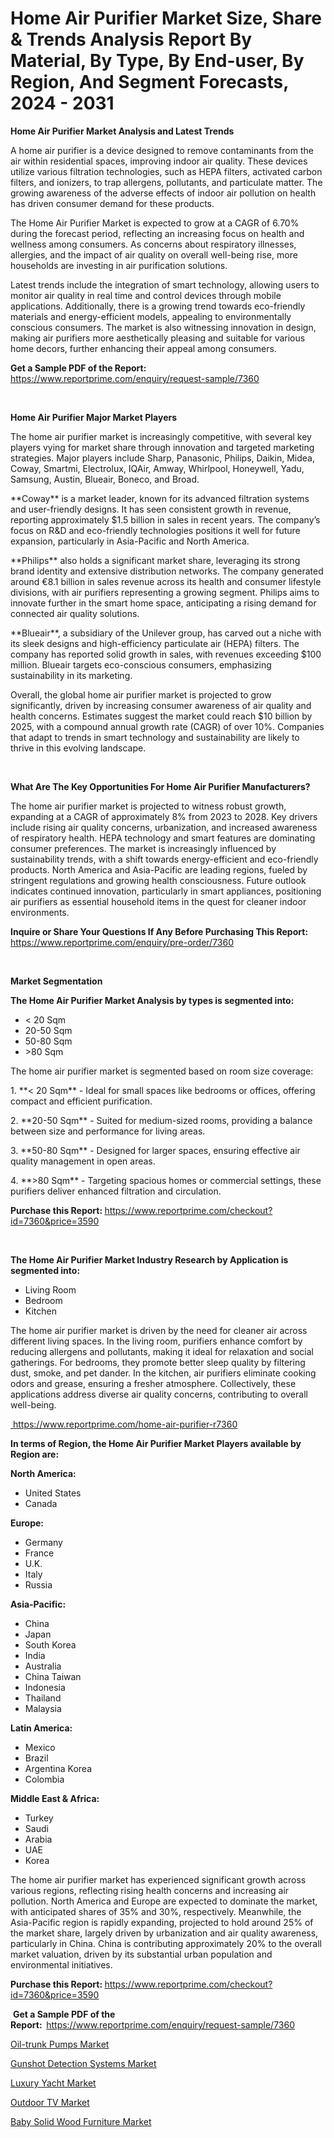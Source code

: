 <p><h1>Home Air Purifier Market Size, Share & Trends Analysis Report By Material, By Type, By End-user, By Region, And Segment Forecasts, 2024 - 2031</h1></p><p><strong>Home Air Purifier Market Analysis and Latest Trends</strong></p>
<p><p>A home air purifier is a device designed to remove contaminants from the air within residential spaces, improving indoor air quality. These devices utilize various filtration technologies, such as HEPA filters, activated carbon filters, and ionizers, to trap allergens, pollutants, and particulate matter. The growing awareness of the adverse effects of indoor air pollution on health has driven consumer demand for these products.</p><p>The Home Air Purifier Market is expected to grow at a CAGR of 6.70% during the forecast period, reflecting an increasing focus on health and wellness among consumers. As concerns about respiratory illnesses, allergies, and the impact of air quality on overall well-being rise, more households are investing in air purification solutions. </p><p>Latest trends include the integration of smart technology, allowing users to monitor air quality in real time and control devices through mobile applications. Additionally, there is a growing trend towards eco-friendly materials and energy-efficient models, appealing to environmentally conscious consumers. The market is also witnessing innovation in design, making air purifiers more aesthetically pleasing and suitable for various home decors, further enhancing their appeal among consumers.</p></p>
<p><strong>Get a Sample PDF of the Report:&nbsp;</strong> <a href="https://www.reportprime.com/enquiry/request-sample/7360">https://www.reportprime.com/enquiry/request-sample/7360</a></p>
<p>&nbsp;</p>
<p><strong>Home Air Purifier Major Market Players</strong></p>
<p><p>The home air purifier market is increasingly competitive, with several key players vying for market share through innovation and targeted marketing strategies. Major players include Sharp, Panasonic, Philips, Daikin, Midea, Coway, Smartmi, Electrolux, IQAir, Amway, Whirlpool, Honeywell, Yadu, Samsung, Austin, Blueair, Boneco, and Broad. </p><p>**Coway** is a market leader, known for its advanced filtration systems and user-friendly designs. It has seen consistent growth in revenue, reporting approximately $1.5 billion in sales in recent years. The company’s focus on R&D and eco-friendly technologies positions it well for future expansion, particularly in Asia-Pacific and North America.</p><p>**Philips** also holds a significant market share, leveraging its strong brand identity and extensive distribution networks. The company generated around €8.1 billion in sales revenue across its health and consumer lifestyle divisions, with air purifiers representing a growing segment. Philips aims to innovate further in the smart home space, anticipating a rising demand for connected air quality solutions.</p><p>**Blueair**, a subsidiary of the Unilever group, has carved out a niche with its sleek designs and high-efficiency particulate air (HEPA) filters. The company has reported solid growth in sales, with revenues exceeding $100 million. Blueair targets eco-conscious consumers, emphasizing sustainability in its marketing.</p><p>Overall, the global home air purifier market is projected to grow significantly, driven by increasing consumer awareness of air quality and health concerns. Estimates suggest the market could reach $10 billion by 2025, with a compound annual growth rate (CAGR) of over 10%. Companies that adapt to trends in smart technology and sustainability are likely to thrive in this evolving landscape.</p></p>
<p>&nbsp;</p>
<p><strong>What Are The Key Opportunities For Home Air Purifier Manufacturers?</strong></p>
<p><p>The home air purifier market is projected to witness robust growth, expanding at a CAGR of approximately 8% from 2023 to 2028. Key drivers include rising air quality concerns, urbanization, and increased awareness of respiratory health. HEPA technology and smart features are dominating consumer preferences. The market is increasingly influenced by sustainability trends, with a shift towards energy-efficient and eco-friendly products. North America and Asia-Pacific are leading regions, fueled by stringent regulations and growing health consciousness. Future outlook indicates continued innovation, particularly in smart appliances, positioning air purifiers as essential household items in the quest for cleaner indoor environments.</p></p>
<p><strong>Inquire or Share Your Questions If Any Before Purchasing This Report:</strong> <a href="https://www.reportprime.com/enquiry/pre-order/7360">https://www.reportprime.com/enquiry/pre-order/7360</a></p>
<p>&nbsp;</p>
<p><strong>Market Segmentation</strong></p>
<p><strong>The Home Air Purifier Market Analysis by types is segmented into:</strong></p>
<p><ul><li>< 20 Sqm</li><li>20-50 Sqm</li><li>50-80 Sqm</li><li>>80 Sqm</li></ul></p>
<p><p>The home air purifier market is segmented based on room size coverage: </p><p>1. **< 20 Sqm** - Ideal for small spaces like bedrooms or offices, offering compact and efficient purification. </p><p>2. **20-50 Sqm** - Suited for medium-sized rooms, providing a balance between size and performance for living areas. </p><p>3. **50-80 Sqm** - Designed for larger spaces, ensuring effective air quality management in open areas. </p><p>4. **>80 Sqm** - Targeting spacious homes or commercial settings, these purifiers deliver enhanced filtration and circulation.</p></p>
<p><strong>Purchase this Report:&nbsp;</strong><a href="https://www.reportprime.com/checkout?id=7360&price=3590">https://www.reportprime.com/checkout?id=7360&price=3590</a></p>
<p>&nbsp;</p>
<p><strong>The Home Air Purifier Market Industry Research by Application is segmented into:</strong></p>
<p><ul><li>Living Room</li><li>Bedroom</li><li>Kitchen</li></ul></p>
<p><p>The home air purifier market is driven by the need for cleaner air across different living spaces. In the living room, purifiers enhance comfort by reducing allergens and pollutants, making it ideal for relaxation and social gatherings. For bedrooms, they promote better sleep quality by filtering dust, smoke, and pet dander. In the kitchen, air purifiers eliminate cooking odors and grease, ensuring a fresher atmosphere. Collectively, these applications address diverse air quality concerns, contributing to overall well-being.</p></p>
<p><a href="https://www.reportprime.com/home-air-purifier-r7360">&nbsp;https://www.reportprime.com/home-air-purifier-r7360</a></p>
<p><strong>In terms of Region, the Home Air Purifier Market Players available by Region are:</strong></p>
<p>
    <p> <strong> North America: </strong>
        <ul>
            <li>United States</li>
            <li>Canada</li>
        </ul>
        </p> 
    <p> <strong> Europe: </strong>
        <ul>
            <li>Germany</li>
            <li>France</li>
            <li>U.K.</li>
            <li>Italy</li>
            <li>Russia</li>
        </ul>
        </p> 
    <p> <strong> Asia-Pacific: </strong>
        <ul>
            <li>China</li>
            <li>Japan</li>
            <li>South Korea</li>
            <li>India</li>
            <li>Australia</li>
            <li>China Taiwan</li>
            <li>Indonesia</li>
            <li>Thailand</li>
            <li>Malaysia</li>
        </ul>
        </p> 
    <p> <strong> Latin America: </strong>
        <ul>
            <li>Mexico</li>
            <li>Brazil</li>
            <li>Argentina Korea</li>
            <li>Colombia</li>
        </ul>
        </p> 
    <p> <strong> Middle East & Africa: </strong>
        <ul>
            <li>Turkey</li>
            <li>Saudi</li>
            <li>Arabia</li>
            <li>UAE</li>
            <li>Korea</li>
        </ul>
    </p>
    </p>
<p><p>The home air purifier market has experienced significant growth across various regions, reflecting rising health concerns and increasing air pollution. North America and Europe are expected to dominate the market, with anticipated shares of 35% and 30%, respectively. Meanwhile, the Asia-Pacific region is rapidly expanding, projected to hold around 25% of the market share, largely driven by urbanization and air quality awareness, particularly in China. China is contributing approximately 20% to the overall market valuation, driven by its substantial urban population and environmental initiatives.</p></p>
<p><strong>Purchase this Report: </strong><a href="https://www.reportprime.com/checkout?id=7360&price=3590">https://www.reportprime.com/checkout?id=7360&price=3590</a></p>
<p>&nbsp;<strong>Get a Sample PDF of the Report:&nbsp;&nbsp;</strong><a href="https://www.reportprime.com/enquiry/request-sample/7360">https://www.reportprime.com/enquiry/request-sample/7360</a></p>
<p><strong></strong></p>
<p><p><a href="https://issuu.com/reportprime-2/docs/oil-trunk-pumps-market-size-2030.pp_a4580b0c303ddb">Oil-trunk Pumps Market</a></p><p><a href="https://www.linkedin.com/pulse/gunshot-detection-systems-market-growth-outlook-from-2024-2031-v3vef?trackingId=044rVBWIRH6mKwC%2BiwQoaQ%3D%3D">Gunshot Detection Systems Market</a></p><p><a href="https://medium.com/@robertwood655/evaluating-global-luxury-yacht-market-trends-and-growth-opportunities-by-region-type-motor-luxury-124ddb5ec8d9">Luxury Yacht Market</a></p><p><a href="https://medium.com/@kair.irfan6/global-outdoor-tv-market-size-is-expected-to-experience-a-cagr-of-11-6-29387dbca8bf">Outdoor TV Market</a></p><p><a href="https://issuu.com/reportprime-2/docs/baby-solid-wood-furniture-market-si_8beb1375c3459c">Baby Solid Wood Furniture Market</a></p></p>